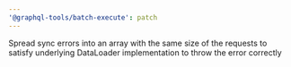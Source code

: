 ```yaml
---
'@graphql-tools/batch-execute': patch
---
```


Spread sync errors into an array with the same size of the requests to satisfy underlying DataLoader implementation to throw the error correctly
